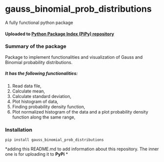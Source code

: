 # gauss_binomial_prob_distributions
A fully functional python package 
#### Uploaded to [Python Package Index (PiPy) repository](https://pypi.org/project/gauss-binomial-prob-distributions/)

### Summary of the package
Package to implement functionalities and visualization of Gauss and Binomial probability distributions. 

##### It has the following functionalities:
1. Read data file,
2. Calculate mean,
3. Calculate standard deviation,
4. Plot histogram of data,
5. Finding probability density function,
6. Plot normalized histogram of the data and a plot probability density function along the same range,

    
### Installation
    pip install gauss_binomial_prob_distributions

*adding this README.md to add information about this repository. The inner one is for uploading it to **PyPi** *
